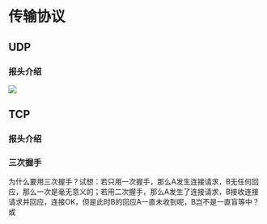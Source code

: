 

# 传输协议

## UDP

### 报头介绍
![](http://img.blog.csdn.net/20150520144055771)

## TCP

### 报头介绍

### 三次握手
为什么要用三次握手？试想：若只用一次握手，那么A发生连接请求，B无任何回应，那么一次是毫无意义的；若用二次握手，那么A发生了连接请求，B接收连接请求并回应，连接OK，但是此时B的回应A一直未收到呢，B岂不是一直盲等中？或

